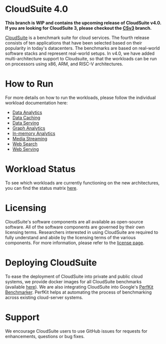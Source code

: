 # CloudSuite 4.0 #

**This branch is WIP and contains the upcoming release of CloudSuite v4.0. If you are looking for CloudSuite 3, please checkout the [CSv3][CSv3] branch.**

[CloudSuite][csp] is a benchmark suite for cloud services. The fourth release consists of ten applications that have 
been selected based on their popularity in today's datacenters. The benchmarks are based on real-world software 
stacks and represent real-world setups. In v4.0, we have added multi-architecture support to Cloudsuite, so that the
workloads can be run on processors using x86, ARM, and RISC-V architectures.

# How to Run #

For more details on how to run the workloads, please follow the individual workload documentation here:

- [Data Analytics](docs/benchmarks/data-analytics.md)
- [Data Caching](docs/benchmarks/data-caching.md)
- [Data Serving](docs/benchmarks/data-serving.md)
- [Graph Analytics](docs/benchmarks/graph-analytics.md)
- [In-memory Analytics](docs/benchmarks/in-memory-analytics.md)
- [Media Streaming](docs/benchmarks/media-streaming.md)
- [Web Search](docs/benchmarks/web-search.md)
- [Web Serving](docs/benchmarks/web-serving.md)

# Workload Status #
To see which workloads are currently functioning on the new architectures, you can find the status matrix [here][status_pg].

# Licensing #

CloudSuite's software components are all available as open-source software. All of the software components are governed by 
their own licensing terms. Researchers interested in using CloudSuite are required to fully understand and abide by the 
licensing terms of the various components. For more information, please refer to the [license page][csl].

# Deploying CloudSuite #

To ease the deployment of CloudSuite into private and public cloud systems, we provide docker images for all CloudSuite benchmarks 
(available [here][csb]). We are also integrating CloudSuite into Google's [PerfKit Benchmarker][pkb]. PerfKit helps at automating the process of 
benchmarking across existing cloud-server systems.

# Support #

We encourage CloudSuite users to use GitHub issues for requests for enhancements, questions or bug fixes.

[csp]: http://cloudsuite.ch "CloudSuite Page"
[csl]: http://cloudsuite.ch/pages/license/ "CloudSuite License"
[csb]: http://cloudsuite.ch/#download "CloudSuite Benchmarks"
[pkb]: https://github.com/GoogleCloudPlatform/PerfKitBenchmarker "Google's PerfKit Benchmarker"
[CSv3]: https://github.com/parsa-epfl/cloudsuite/tree/CSv3 "CloudSuite v3"
[status_pg]: https://github.com/parsa-epfl/cloudsuite/wiki/CloudSuite-4.0-Workload-Status-Matrix
